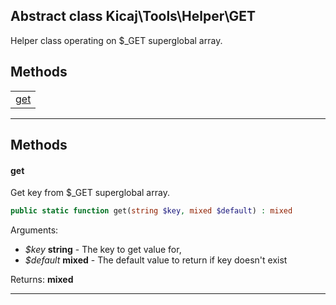 ## Abstract class Kicaj\Tools\Helper\GET
Helper class operating on $_GET superglobal array.

## Methods

|              |
| ------------ |
| [get](#get)  |

-------
## Methods
#### get
Get key from $_GET superglobal array.
```php
public static function get(string $key, mixed $default) : mixed
```
Arguments:
- _$key_ **string** - The key to get value for, 
- _$default_ **mixed** - The default value to return if key doesn&#039;t exist

Returns: **mixed**

-------
